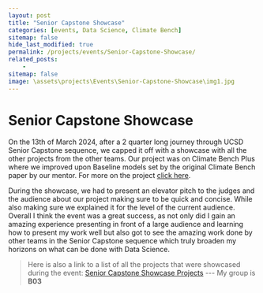 ```yaml
---
layout: post
title: "Senior Capstone Showcase"
categories: [events, Data Science, Climate Bench]
sitemap: false
hide_last_modified: true
permalink: /projects/events/Senior-Capstone-Showcase/
related_posts:
    -
sitemap: false
image: \assets\projects\Events\Senior-Capstone-Showcase\img1.jpg
---
```


# Senior Capstone Showcase
On the 13th of March 2024, after a 2 quarter long journey through UCSD Senior Capstone sequence, we capped it off with a showcase with all the other projects from the other teams. Our project was on Climate Bench Plus where we improved upon Baseline models set by the original Climate Bench paper by our mentor. For more on the project [click here](/projects/events/Senior-Capstone-Showcase/). 

During the showcase, we had to present an elevator pitch to the judges and the audience about our project making sure to be quick and concise. While also making sure we explained it for the level of the current audience. Overall I think the event was a great success, as not only did I gain an amazing experience presenting in front of a large audience and learning how to present my work well but also got to see the amazing work done by other teams in the Senior Capstone sequence which truly broaden my horizons on what can be done with Data Science.


> Here is also a link to a list of all the projects that were showcased during the event: [Senior Capstone Showcase Projects](https://dsc-capstone.org/showcase-24/) --- My group is **B03**